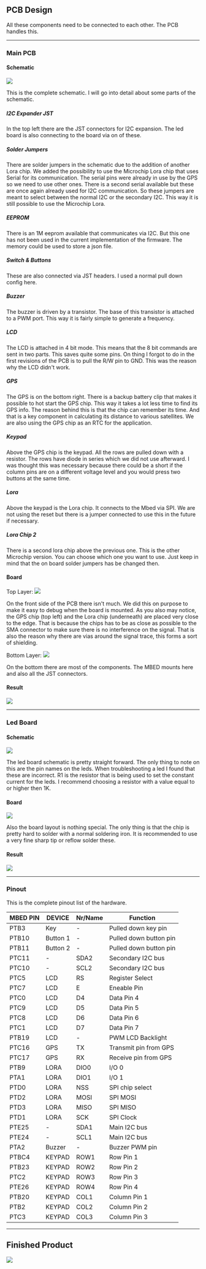 ## PCB Design

All these components need to be connected to each other. The PCB handles this. 
***
### Main PCB
#### Schematic
![](/assets/Afbeelding2.png)

This is the complete schematic. I will go into detail about some parts of the schematic. 

##### I2C Expander JST
In the top left there are the JST connectors for I2C expansion. The led board is also connecting to the board via on of these. 

##### Solder Jumpers
There are solder jumpers in the schematic due to the addition of another Lora chip. We added the possibility to use the Microchip Lora chip that uses Serial for its communication. The serial pins were already in use by the GPS so we need to use other ones. There is a second serial available but these are once again already used for I2C communication. So these jumpers are meant to select between the normal I2C or the secondary I2C. This way it is still possible to use the Microchip Lora.

##### EEPROM
There is an 1M eeprom available that communicates via I2C. But this one has not been used in the current implementation of the firmware. The memory could be used to store a json file.

##### Switch & Buttons
These are also connected via JST headers. I used a normal pull down config here.

##### Buzzer
The buzzer is driven by a transistor. The base of this transistor is attached to a PWM port. This way it is fairly simple to generate a frequency.

##### LCD
The LCD is attached in 4 bit mode. This means that the 8 bit commands are sent in two parts. This saves quite some pins. On thing I forgot to do in the first revisions of the PCB is to pull the R/W pin to GND. This was the reason why the LCD didn't work. 

##### GPS
The GPS is on the bottom right. There is a backup battery clip that makes it possible to hot start the GPS chip. This way it takes a lot less time to find its GPS info. The reason behind this is that the chip can remember its time. And that is a key component in calculating its distance to various satellites. We are also using the GPS chip as an RTC for the application.

##### Keypad
Above the GPS chip is the keypad. All the rows are pulled down with a resistor. The rows have diode in series which we did not use afterward. I was thought this was necessary because there could be a short if the column pins are on a different voltage level and you would press two buttons at the same time.  

##### Lora
Above the keypad is the Lora chip. It connects to the Mbed via SPI. We are not using the reset but there is a jumper connected to use this in the future if necessary.

##### Lora Chip 2
There is a second lora chip above the previous one. This is the other Microchip version. You can choose which one you want to use. Just keep in mind that the on board solder jumpers has be changed then. 

  
#### Board
Top Layer:
![](/assets/Afbeelding3.png)

On the front side of the PCB there isn't much. We did this on purpose to make it easy to debug when the board is mounted. As you also may notice, the GPS chip (top left) and the Lora chip (underneath) are placed very close to the edge. That is because the chips has to be as close as possible to the SMA connector to make sure there is no interference on the signal. That is also the reason why there are vias around the signal trace, this forms a sort of shielding.

Bottom Layer:
![](/assets/Afbeelding4.png)

On the bottom there are most of the components. The MBED mounts here and also all the JST connectors. 

#### Result
![](/assets/Afbeelding8.jpg)
***
### Led Board
#### Schematic
![](/assets/Afbeelding5.png)

The led board schematic is pretty straight forward. The only thing to note on this are the pin names on the leds. When troubleshooting a led I found that these are incorrect. 
R1 is the resistor that is being used to set the constant current for the leds. I recommend choosing a resistor with a value equal to or higher then 1K. 

#### Board
![](/assets/Afbeelding6.png)

Also the board layout is nothing special. The only thing is that the chip is pretty hard to solder with a normal soldering iron. It is recommended to use a very fine sharp tip or reflow solder these.
#### Result
![](/assets/Afbeelding7.jpg)
***
### Pinout

This is the complete pinout list of the hardware.

|MBED PIN| DEVICE | Nr/Name | Function |
|--------|--------|---------|----------|
|PTB3|Key|-|Pulled down key pin|
|PTB10|Button 1|-| Pulled down button pin|
|PTB11|Button 2|-| Pulled down button pin|
|PTC11|-|SDA2|Secondary I2C bus|
|PTC10|-|SCL2|Secondary I2C bus|
|PTC5|LCD|RS|Register Select|
|PTC7|LCD|E|Eneable Pin|
|PTC0|LCD|D4|Data Pin 4|
|PTC9|LCD|D5|Data Pin 5|
|PTC8|LCD|D6|Data Pin 6|
|PTC1|LCD|D7|Data Pin 7|
|PTB19|LCD|-|PWM LCD Backlight|
|PTC16|GPS|TX|Transmit pin from GPS|
|PTC17|GPS|RX|Receive pin from GPS|
|PTB9|LORA|DIO0|I/O 0|
|PTA1|LORA|DIO1|I/O 1|
|PTD0|LORA|NSS|SPI chip select|
|PTD2|LORA|MOSI|SPI MOSI|
|PTD3|LORA|MISO|SPI MISO|
|PTD1|LORA|SCK|SPI Clock|
|PTE25|-|SDA1|Main I2C bus|
|PTE24|-|SCL1|Main I2C bus|
|PTA2|Buzzer|-|Buzzer PWM pin|
|PTBC4|KEYPAD|ROW1|Row Pin 1|
|PTB23|KEYPAD|ROW2|Row Pin 2|
|PTC2|KEYPAD|ROW3|Row Pin 3|
|PTE26|KEYPAD|ROW4|Row Pin 4|
|PTB20|KEYPAD|COL1|Column Pin 1|
|PTB2|KEYPAD|COL2|Column Pin 2|
|PTC3|KEYPAD|COL3|Column Pin 3|


***
## Finished Product
![](/assets/colage.jpg)